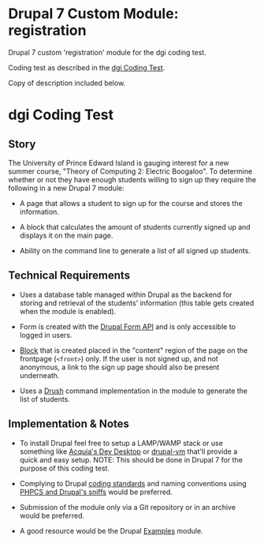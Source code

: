 # Drupal 7 Custom Module: registration
Drupal 7 custom 'registration' module for the dgi coding test.  

Coding test as described in the [dgi Coding Test](https://gist.github.com/jordandukart/b602fa64f50bb14ba579d2a51f0fdee5).  

Copy of description included below.

# dgi Coding Test

## Story

The University of Prince Edward Island is gauging interest for a new summer course, "Theory of Computing 2: Electric Boogaloo". To determine whether or not they have enough students willing to sign up they require the following in a new Drupal 7 module:

* A page that allows a student to sign up for the course and stores the information.
 
* A block that calculates the amount of students currently signed up and displays it on the main page.

* Ability on the command line to generate a list of all signed up students.

## Technical Requirements

* Uses a database table managed within Drupal as the backend for storing and retrieval of the students' information (this table gets created when the module is enabled).

* Form is created with the [Drupal Form API](https://api.drupal.org/api/drupal/includes%21form.inc/group/form_api/7.x) and is only accessible to logged in users.

* [Block](https://www.drupal.org/docs/7/core/modules/block/overview) that is created placed in the "content" region of the page on the frontpage (`<front>`) only. If the user is not signed up, and not anonymous, a link to the sign up page should also be present underneath.

* Uses a [Drush](https://www.drush.org/) command implementation in the module to generate the list of students.

## Implementation & Notes

* To install Drupal feel free to setup a LAMP/WAMP stack or use something like [Acquia's Dev Desktop](https://dev.acquia.com/downloads) or [drupal-vm](https://github.com/geerlingguy/drupal-vm) that'll provide a quick and easy setup. NOTE: This should be done in Drupal 7 for the purpose of this coding test.

* Complying to Drupal [coding standards](https://www.drupal.org/docs/develop/standards/coding-standards) and naming conventions using [PHPCS and Drupal's sniffs](https://www.drupal.org/node/1419988) would be preferred.

* Submission of the module only via a Git repository or in an archive would be preferred.

* A good resource would be the Drupal [Examples](https://www.drupal.org/project/examples) module.

